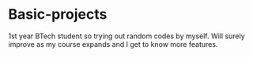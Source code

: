# Basic-projects
1st year BTech student so trying out random codes by myself.
Will surely improve as my course expands and I get to know more features. 
